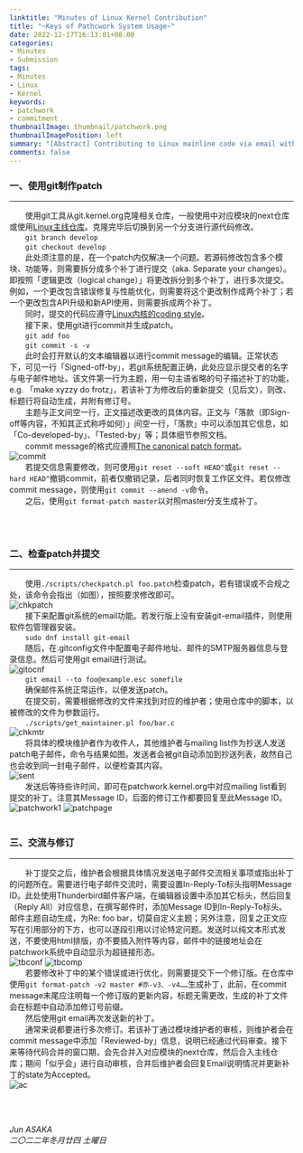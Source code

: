 ```yaml
---
linktitle: "Minutes of Linux Kernel Contribution"
title: "~Keys of Pathcwork System Usage~"
date: 2022-12-17T16:13:01+08:00
categories:
- Minutes
- Submission
tags:
- Minutes
- Linux
- Kernel
keywords:
- patchwork
- commitment
thumbnailImage: thumbnail/patchwork.png
thumbnailImagePosition: left
summary: "[Abstract] Contributing to Linux mainline code via email with Git, Patchwork and other systems."
comments: false
---
```


<!--more-->

<h3>一、使用git制作patch</h3>

----
&emsp;&emsp;使用git工具从git.kernel.org克隆相关仓库，一般使用中对应模块的next仓库或使用[Linux主线仓库](https://git.kernel.org/pub/scm/linux/kernel/git/torvalds/linux.git/)。克隆完毕后切换到另一个分支进行源代码修改。
<br />
&emsp;&emsp;`git branch develop`
<br />
&emsp;&emsp;`git checkout develop`
<br />
&emsp;&emsp;此处须注意的是，在一个patch内仅解决一个问题。若源码修改包含多个模块、功能等，则需要拆分成多个补丁进行提交（aka. Separate your changes）。即按照「逻辑更改（logical change）」将更改拆分到多个补丁，进行多次提交。例如，一个更改包含错误修复与性能优化，则需要将这个更改制作成两个补丁；若一个更改包含API升级和新API使用，则需要拆成两个补丁。
<br />
&emsp;&emsp;同时，提交的代码应遵守[Linux内核的coding style](https://www.kernel.org/doc/html/latest/process/coding-style.html)。
<br />
&emsp;&emsp;接下来，使用git进行commit并生成patch。
<br />
&emsp;&emsp;`git add foo`
<br />
&emsp;&emsp;`git commit -s -v`
<br />
&emsp;&emsp;此时会打开默认的文本编辑器以进行commit message的编辑。正常状态下，可见一行「Signed-off-by」，若git系统配置正确，此处应显示提交者的名字与电子邮件地址。该文件第一行为主题，用一句主语省略的句子描述补丁的功能，e.g. 「make xyzzy do frotz」，若该补丁为修改后的重新提交（见后文），则改、标题行将自动生成，并附有修订号。
<br />
&emsp;&emsp;主题与正文间空一行，正文描述改更改的具体内容。正文与「落款（即Sign-off等内容，不知其正式称呼如何）」间空一行，「落款」中可以添加其它信息，如「Co-developed-by」、「Tested-by」等；具体细节参照文档。
<br />
&emsp;&emsp;commit message的格式应遵照[The canonical patch format](https://www.kernel.org/doc/html/latest/process/submitting-patches.html#the-canonical-patch-format)。
<br />
![commit](commit.png)
<br />
&emsp;&emsp;若提交信息需要修改，则可使用`git reset --soft HEAD^`或`git reset --hard HEAD^`撤销commit，前者仅撤销记录，后者同时恢复工作区文件。若仅修改commit message，则使用`git commit --amend -v`命令。
<br />
&emsp;&emsp;之后，使用`git format-patch master`以对照master分支生成补丁。

<br />
<br />

<h3>二、检查patch并提交</h3>

----
&emsp;&emsp;使用`./scripts/checkpatch.pl foo.patch`检查patch，若有错误或不合规之处，该命令会指出（如图），按照要求修改即可。
<br />
![chkpatch](chkpatch.png)
<br />
&emsp;&emsp;接下来配置git系统的email功能。若发行版上没有安装git-email插件，则使用软件包管理器安装。
<br />
&emsp;&emsp;`sudo dnf install git-email`
<br />
&emsp;&emsp;随后，在.gitconfig文件中配置电子邮件地址、邮件的SMTP服务器信息与登录信息。然后可使用git email进行测试。
<br />
![gitocnf](gitconf.png)
<br />
&emsp;&emsp;`git email --to foo@example.esc somefile`
<br />
&emsp;&emsp;确保邮件系统正常运作，以便发送patch。
<br />
&emsp;&emsp;在提交前，需要根据修改的文件来找到对应的维护者；使用仓库中的脚本，以被修改的文件为参数运行。
<br />
&emsp;&emsp;`./scripts/get_maintainer.pl foo/bar.c`
<br />
![chkmtr](chkmtr.png)
<br />
&emsp;&emsp;将具体的模块维护者作为收件人，其他维护者与mailing list作为抄送人发送patch电子邮件，命令与结果如图。发送者会被git自动添加到抄送列表，故然自己也会收到同一封电子邮件，以便检查其内容。
<br />
![sent](sent.png)
<br />
&emsp;&emsp;发送后等待些许时间，即可在patchwork.kernel.org中对应mailing list看到提交的补丁。注意其Message ID，后面的修订工作都要回复至此Message ID。
<br />
![patchwork1](patchwork1.png)
![patchpage](patchpage.png)
<br />
<br />

<h3>三、交流与修订</h3>

----
&emsp;&emsp;补丁提交之后，维护者会根据具体情况发送电子邮件交流相关事项或指出补丁的问题所在。需要进行电子邮件交流时，需要设置In-Reply-To标头指明Message ID。此处使用Thunderbird邮件客户端，在编辑器设置中添加其它标头，然后回复（Reply All）对应信息，在撰写邮件时，添加Message ID到In-Reply-To标头。邮件主题自动生成，为Re: foo bar，切莫自定义主题；另外注意，回复之正文应写在引用部分的下方，也可以逐段引用以讨论特定问题。发送时以纯文本形式发送，不要使用html排版，亦不要插入附件等内容，邮件中的链接地址会在patchwork系统中自动显示为超链接形态。
<br />
![tbconf](tbconf.png)
![tbcomp](tbcomp.png)
<br />
&emsp;&emsp;若要修改补丁中的某个错误或进行优化，则需要提交下一个修订版。在仓库中使用`git format-patch -v2 master #亦-v3、-v4……`生成补丁，此前，在commit message末尾应注明每一个修订版的更新内容，标题无需更改，生成的补丁文件会在标题中自动添加修订号前缀。
<br />
&emsp;&emsp;然后使用git email再次发送新的补丁。
<br />
&emsp;&emsp;通常来说都要进行多次修订。若该补丁通过模块维护者的审核，则维护者会在commit message中添加「Reviewed-by」信息，说明已经通过代码审查。接下来等待代码合并的窗口期，会先合并入对应模块的next仓库，然后合入主线仓库；期间「似乎会」进行自动审核，合并后维护者会回复Email说明情况并更新补丁的state为Accepted。
<br />
![ac](ac.png)

<br />
<br />


<i>Jun ASAKA</i>
<br />
<i>二〇二二年冬月廿四 土曜日</i>

